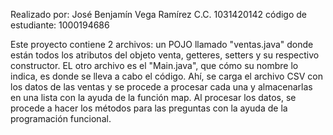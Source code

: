 Realizado por: José Benjamín Vega Ramírez    C.C. 1031420142   código de estudiante: 1000194686

Este proyecto contiene 2 archivos: un POJO llamado "ventas.java" donde están todos los atributos del objeto venta, getteres, setters y su respectivo constructor.
EL otro archivo es el "Main.java", que cómo su nombre lo indica, es donde se lleva a cabo el código. Ahí, se carga el archivo CSV con los datos de las ventas y se 
procede a procesar cada una y almacenarlas en una lista con la ayuda de la función map. Al procesar los datos, se procede a hacer los métodos para las preguntas con la 
ayuda de la programación funcional.
